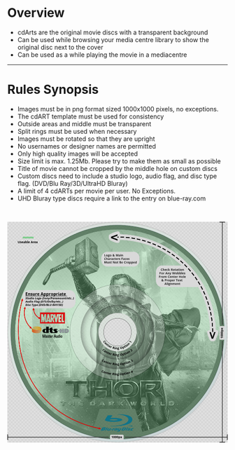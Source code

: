 # Overview

- cdArts are the original movie discs with a transparent background
- Can be used while browsing your media centre library to show the original disc next to the cover
- Can be used as a while playing the movie in a mediacentre

---

# Rules Synopsis

- Images must be in png format sized 1000x1000 pixels, no exceptions.
- The cdART template must be used for consistency
- Outside areas and middle must be transparent
- Split rings must be used when necessary
- Images must be rotated so that they are upright
- No usernames or designer names are permitted
- Only high quality images will be accepted
- Size limit is max. 1.25Mb. Please try to make them as small as possible
- Title of movie cannot be cropped by the middle hole on custom discs
- Custom discs need to include a studio logo, audio flag, and disc type flag. (DVD/Blu Ray/3D/UltraHD Bluray)
- A limit of 4 cdARTs per movie per user. No Exceptions.
- UHD Bluray type discs require a link to the entry on blue-ray.com

&nbsp;  

![sizing-template-cdart.jpg](../../assets/images/sizing-template-cdart.jpg)
